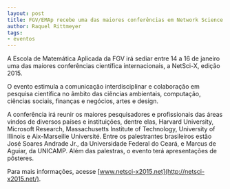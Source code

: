 ```yaml
---
layout: post
title: FGV/EMAp recebe uma das maiores conferências em Network Science
author: Raquel Rittmeyer
tags:
- eventos
---
```


A Escola de Matemática Aplicada da FGV irá sediar entre 14 a 16 de
janeiro uma das maiores conferências científica internacionais, a
NetSci-X, edição 2015.

O evento estimula a comunicação interdisciplinar e colaboração em
pesquisa científica no âmbito das ciências ambientais, computação,
ciências sociais, finanças e negócios, artes e design.

A conferência irá reunir os maiores pesquisadores e profissionais das
áreas vindos de diversos países e instituições, dentre elas, Harvard
University, Microsoft Research, Massachusetts Institute of Technology,
University of Illinois e Aix-Marseille Université. Entre os
palestrantes brasileiros estão José Soares Andrade Jr., da
Universidade Federal do Ceará, e Marcus de Aguiar, da UNICAMP. Além
das palestras, o evento terá apresentações de pôsteres.

Para mais informações, acesse
[www.netsci-x2015.net](http://netsci-x2015.net/).


